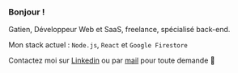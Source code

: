 ### Bonjour !

Gatien, Développeur Web et SaaS, freelance, spécialisé back-end.

Mon stack actuel : `Node.js`, `React` et `Google Firestore`

Contactez moi sur [ Linkedin](https://www.linkedin.com/in/gatien-gillot/) ou par [ mail](mailto:contact@gatiendev.fr) pour toute demande 👋
